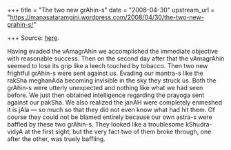 +++
title = "The two new grAhin-s"
date = "2008-04-30"
upstream_url = "https://manasataramgini.wordpress.com/2008/04/30/the-two-new-grahin-s/"

+++
Source: [here](https://manasataramgini.wordpress.com/2008/04/30/the-two-new-grahin-s/).

Having evaded the vAmagrAhin we accomplished the immediate objective with reasonable success. Then on the second day after that the vAmagrAhin seemed to lose its grip like a leech touched by tobacco. Then two new frightful grAhin-s were sent against us. Evading our mantra-s like the rakSha meghanAda becoming invisible in the sky they struck us. Both the grAhin-s were utterly unexpected and nothing like what we had seen before. We just then obtained intelligence regarding the prayoga sent against our pakSha. We also realized the janAH were completely enmeshed it is jAla — so much so that they did not even know what had hit them. Of course they could not be blamed entirely because our own astra-s were baffled by these two grAhin-s. They looked like a troublesome kShudra-vidyA at the first sight, but the very fact two of them broke through, one after the other, was truely baffling.

